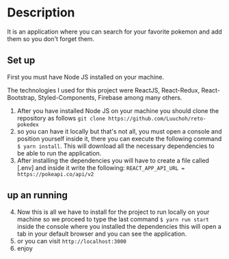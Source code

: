 
# Description

It is an application where you can search for your favorite pokemon and add them so you don't forget them.

## Set up

First you must have Node JS installed on your machine.

The technologies I used for this project were ReactJS, React-Redux, React-Bootstrap, Styled-Components, Firebase among many others.

1. After you have installed Node JS on your machine you should clone the repository as follows `git clone https://github.com/Luuchoh/reto-pokedex`
2. so you can have it locally but that's not all, you must open a console and position yourself inside it, there you can execute the following command `$ yarn install`. This will download all the necessary dependencies to be able to run the application.
3. After installing the dependencies you will have to create a file called [.env] and inside it write the following: `REACT_APP_API_URL = https://pokeapi.co/api/v2`

## up an running
4. Now this is all we have to install for the project to run locally on your machine so we proceed to type the last command `$ yarn run start` inside the console where you installed the dependencies this will open a tab in your default browser and you can see the application.
5. or you can visit `http://localhost:3000`
6. enjoy


